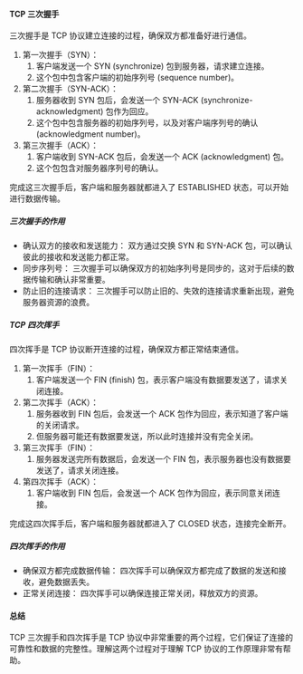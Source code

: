 #### TCP 三次握手

三次握手是 TCP 协议建立连接的过程，确保双方都准备好进行通信。

1. 第一次握手（SYN）：
   1. 客户端发送一个 SYN (synchronize) 包到服务器，请求建立连接。
   2. 这个包中包含客户端的初始序列号 (sequence number)。
2. 第二次握手（SYN-ACK）：
   1. 服务器收到 SYN 包后，会发送一个 SYN-ACK (synchronize-acknowledgment) 包作为回应。
   2. 这个包中包含服务器的初始序列号，以及对客户端序列号的确认 (acknowledgment number)。
3. 第三次握手（ACK）：
   1. 客户端收到 SYN-ACK 包后，会发送一个 ACK (acknowledgment) 包。
   2. 这个包包含对服务器序列号的确认。

完成这三次握手后，客户端和服务器就都进入了 ESTABLISHED 状态，可以开始进行数据传输。

##### 三次握手的作用

- 确认双方的接收和发送能力： 双方通过交换 SYN 和 SYN-ACK 包，可以确认彼此的接收和发送能力都正常。
- 同步序列号： 三次握手可以确保双方的初始序列号是同步的，这对于后续的数据传输和确认非常重要。
- 防止旧的连接请求： 三次握手可以防止旧的、失效的连接请求重新出现，避免服务器资源的浪费。

##### TCP 四次挥手

四次挥手是 TCP 协议断开连接的过程，确保双方都正常结束通信。

1. 第一次挥手（FIN）：
   1. 客户端发送一个 FIN (finish) 包，表示客户端没有数据要发送了，请求关闭连接。
2. 第二次挥手（ACK）：
   1. 服务器收到 FIN 包后，会发送一个 ACK 包作为回应，表示知道了客户端的关闭请求。
   2. 但服务器可能还有数据要发送，所以此时连接并没有完全关闭。
3. 第三次挥手（FIN）：
   1. 服务器发送完所有数据后，会发送一个 FIN 包，表示服务器也没有数据要发送了，请求关闭连接。
4. 第四次挥手（ACK）：
   1. 客户端收到 FIN 包后，会发送一个 ACK 包作为回应，表示同意关闭连接。

完成这四次挥手后，客户端和服务器就都进入了 CLOSED 状态，连接完全断开。

##### 四次挥手的作用

- 确保双方都完成数据传输： 四次挥手可以确保双方都完成了数据的发送和接收，避免数据丢失。
- 正常关闭连接： 四次挥手可以确保连接正常关闭，释放双方的资源。

#### 总结

TCP 三次握手和四次挥手是 TCP 协议中非常重要的两个过程，它们保证了连接的可靠性和数据的完整性。理解这两个过程对于理解 TCP 协议的工作原理非常有帮助。
